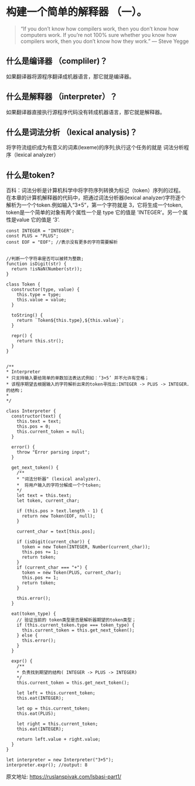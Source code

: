 # 构建一个简单的解释器 （一）。

> “If you don’t know how compilers work, then you don’t know how computers work. If you’re not 100% sure whether you know how compilers work, then you don’t know how they work.” — Steve Yegge

## 什么是编译器 （compliler)？
如果翻译器将源程序翻译成机器语言，那它就是编译器。
## 什么是解释器 （interpreter）？
如果翻译器直接执行源程序代码没有转成机器语言，那它就是解释器。
## 什么是词法分析 （lexical analysis)？
将字符流组织成为有意义的词素(lexeme)的序列;执行这个任务的就是 词法分析程序（lexical analyzer）
## 什么是token?
百科：词法分析是计算机科学中将字符序列转换为标记（token）序列的过程。  
在本章的计算机解释器的代码中，把通过词法分析器(lexical analyzer)字符逐个解析为一个个token.例如输入“3+5”，第一个字符就是 3，它将生成一个token, token是一个简单的对象有两个属性一个是 type 它的值是 'INTEGER'。另一个属性是value 它的值是 ‘3’.

    
    const INTEGER = "INTEGER";
    const PLUS = "PLUS"; 
    const EOF = "EOF"; //表示没有更多的字符需要解析


    //判断一个字符串是否可以被转为整数;
    function isDigit(str) {
      return !isNaN(Number(str));
    }

    class Token {
      constructor(type, value) {
        this.type = type;
        this.value = value;
      }

      toString() {
        return `Token${this.type},${this.value}`;
      }

      repr() {
        return this.str();
      }
    }


    /**
    * Interpreter
    * 只支持输入要给简单的单数加法表达式例如：‘3+5’ 并不允许有空格；
    * 该程序期望去根据输入的字符解析出来的token寻找出:INTEGER -> PLUS -> INTEGER.的结构；
    * 
    */

    class Interpreter {
      constructor(text) {
        this.text = text;
        this.pos = 0;
        this.current_token = null;
      }

      error() {
        throw "Error parsing input";
      }

      get_next_token() {
        /**
        * "词法分析器" (lexical analyzer)、
        *  将用户输入的字符分解成一个个token;
        */
        let text = this.text;
        let token, current_char;

        if (this.pos > text.length - 1) {
          return new Token(EOF, null);
        }

        current_char = text[this.pos];

        if (isDigit(current_char)) {
          token = new Token(INTEGER, Number(current_char));
          this.pos += 1;
          return token;
        }
        if (current_char === "+") {
          token = new Token(PLUS, current_char);
          this.pos += 1;
          return token;
        }

        this.error();
      }

      eat(token_type) {
        // 验证当前的 token类型是否是解析器期望的token类型；
        if (this.current_token.type === token_type) {
          this.current_token = this.get_next_token();
        } else {
          this.error();
        }
      }

      expr() {
        /**
        * 负责找到期望的结构( INTEGER -> PLUS -> INTEGER)
        */
        this.current_token = this.get_next_token();

        let left = this.current_token;
        this.eat(INTEGER);

        let op = this.current_token;
        this.eat(PLUS);

        let right = this.current_token;
        this.eat(INTEGER);

        return left.value + right.value;
      }
    }

    let interpreter = new Interpreter("3+5");
    interpreter.expr(); //output: 8

原文地址: https://ruslanspivak.com/lsbasi-part1/


